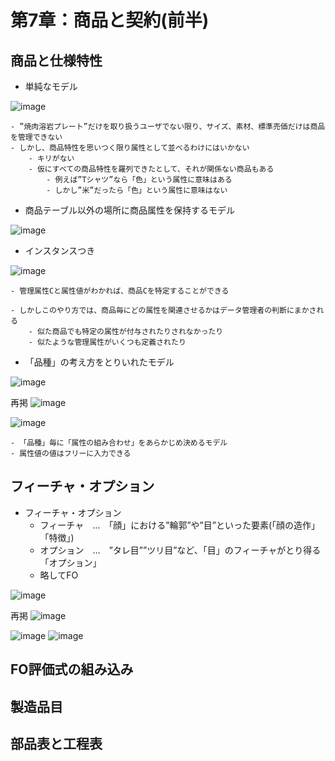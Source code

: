 # 第7章：商品と契約(前半)

## 商品と仕様特性

- 単純なモデル

![image](https://user-images.githubusercontent.com/44853475/139512018-792bb988-5d4e-4e4d-ab2b-a90a3c40ea4d.png)

	- ”焼肉溶岩プレート”だけを取り扱うユーザでない限り、サイズ、素材、標準売価だけは商品を管理できない
	- しかし、商品特性を思いつく限り属性として並べるわけにはいかない
		- キリがない
		- 仮にすべての商品特性を羅列できたとして、それが関係ない商品もある
			- 例えば”Tシャツ”なら「色」という属性に意味はある
			- しかし”米”だったら「色」という属性に意味はない


- 商品テーブル以外の場所に商品属性を保持するモデル

![image](https://user-images.githubusercontent.com/44853475/139512847-64d01626-d643-463a-b6fa-39fe5beb119e.png)

- インスタンスつき

![image](https://user-images.githubusercontent.com/44853475/139513144-69ededd0-7293-4036-b68d-5f33f7d545e8.png)

	- 管理属性Cと属性値がわかれば、商品Cを特定することができる

	- しかしこのやり方では、商品毎にどの属性を関連させるかはデータ管理者の判断にまかされる
		- 似た商品でも特定の属性が付与されたりされなかったり
		- 似たような管理属性がいくつも定義されたり

- 「品種」の考え方をとりいれたモデル

![image](https://user-images.githubusercontent.com/44853475/139513890-d7a46ea9-7952-4850-b8f9-020af65ddaf5.png)

再掲
![image](https://user-images.githubusercontent.com/44853475/139512847-64d01626-d643-463a-b6fa-39fe5beb119e.png)

![image](https://user-images.githubusercontent.com/44853475/139514303-4a3336d1-1cfd-4e83-b64d-1c67a9f090f2.png)

	- 「品種」毎に「属性の組み合わせ」をあらかじめ決めるモデル
	- 属性値の値はフリーに入力できる

## フィーチャ・オプション

- フィーチャ・オプション
	- フィーチャ　…　「顔」における”輪郭”や”目”といった要素(「顔の造作」「特徴」)
	- オプション　…　”タレ目””ツリ目”など、「目」のフィーチャがとり得る「オプション」
	- 略してFO

![image](https://user-images.githubusercontent.com/44853475/139514783-5afe8a9f-e735-4482-8ca2-8b01dfe85b02.png)

再掲
![image](https://user-images.githubusercontent.com/44853475/139513890-d7a46ea9-7952-4850-b8f9-020af65ddaf5.png)

![image](https://user-images.githubusercontent.com/44853475/139515084-317ebacd-562f-4ea3-b4b5-232d0cd2e860.png)
![image](https://user-images.githubusercontent.com/44853475/139537713-12159b05-c8a8-41a8-9110-d7a496a4caf8.png)

## FO評価式の組み込み

## 製造品目


## 部品表と工程表



